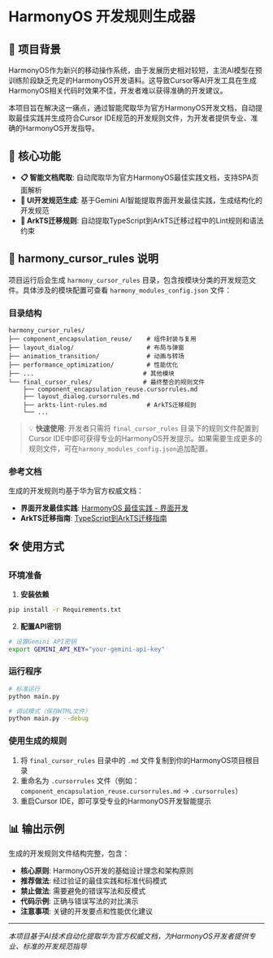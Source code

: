 # HarmonyOS 开发规则生成器

## 📖 项目背景

HarmonyOS作为新兴的移动操作系统，由于发展历史相对较短，主流AI模型在预训练阶段缺乏充足的HarmonyOS开发语料。这导致Cursor等AI开发工具在生成HarmonyOS相关代码时效果不佳，开发者难以获得准确的开发建议。

本项目旨在解决这一痛点，通过智能爬取华为官方HarmonyOS开发文档，自动提取最佳实践并生成符合Cursor IDE规范的开发规则文件，为开发者提供专业、准确的HarmonyOS开发指导。

## 🚀 核心功能

- **📋 智能文档爬取**: 自动爬取华为官方HarmonyOS最佳实践文档，支持SPA页面解析
- **📝 UI开发规范生成**: 基于Gemini AI智能提取界面开发最佳实践，生成结构化的开发规范
- **🔧 ArkTS迁移规则**: 自动提取TypeScript到ArkTS迁移过程中的Lint规则和语法约束

## 📁 harmony_cursor_rules 说明

项目运行后会生成 `harmony_cursor_rules` 目录，包含按模块分类的开发规范文件。具体涉及的模块配置可查看 `harmony_modules_config.json` 文件：

### 目录结构
```
harmony_cursor_rules/
├── component_encapsulation_reuse/    # 组件封装与复用
├── layout_dialog/                    # 布局与弹窗
├── animation_transition/             # 动画与转场
├── performance_optimization/         # 性能优化
├── ...                              # 其他模块
└── final_cursor_rules/              # 最终整合的规则文件
    ├── component_encapsulation_reuse.cursorrules.md
    ├── layout_dialog.cursorrules.md
    ├── arkts-lint-rules.md           # ArkTS迁移规则
    └── ...
```

> 💡 **快速使用**: 开发者只需将 `final_cursor_rules` 目录下的规则文件配置到Cursor IDE中即可获得专业的HarmonyOS开发提示。如果需要生成更多的规则文件，可在`harmony_modules_config.json`追加配置。

### 参考文档
生成的开发规则均基于华为官方权威文档：
- **界面开发最佳实践**: [HarmonyOS 最佳实践 - 界面开发](https://developer.huawei.com/consumer/cn/doc/best-practices/bpta-ui-dynamic-operations)
- **ArkTS迁移指南**: [TypeScript到ArkTS迁移指南](https://developer.huawei.com/consumer/en/doc/harmonyos-guides-V14/typescript-to-arkts-migration-guide-V14)

## 🛠️ 使用方式

### 环境准备
1. **安装依赖**
```bash
pip install -r Requirements.txt
```

2. **配置API密钥**
```bash
# 设置Gemini API密钥
export GEMINI_API_KEY="your-gemini-api-key"
```

### 运行程序
```bash
# 标准运行
python main.py

# 调试模式（保存HTML文件）
python main.py --debug
```

### 使用生成的规则
1. 将 `final_cursor_rules` 目录中的 `.md` 文件复制到你的HarmonyOS项目根目录
2. 重命名为 `.cursorrules` 文件（例如：`component_encapsulation_reuse.cursorrules.md` → `.cursorrules`）
3. 重启Cursor IDE，即可享受专业的HarmonyOS开发智能提示

## 📊 输出示例

生成的开发规则文件结构完整，包含：
- **核心原则**: HarmonyOS开发的基础设计理念和架构原则
- **推荐做法**: 经过验证的最佳实践和标准代码模式
- **禁止做法**: 需要避免的错误写法和反模式
- **代码示例**: 正确与错误写法的对比演示
- **注意事项**: 关键的开发要点和性能优化建议

---

*本项目基于AI技术自动化提取华为官方权威文档，为HarmonyOS开发者提供专业、标准的开发规范指导*